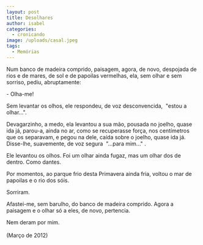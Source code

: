 ```yaml
---
layout: post
title: Desolhares
author: isabel
categories:
  - cronicando
image: /uploads/casal.jpeg
tags:
  - Memórias
---
```

Num banco de madeira comprido, paisagem, agora, de novo, despojada de rios e de mares, de sol e de papoilas vermelhas, ela, sem olhar e sem sorriso, pediu, abruptamente:

\- Olha-me\!

Sem levantar os olhos, ele respondeu, de voz desconvencida,&nbsp; "estou a olhar...".

Devagarzinho, a medo, ela levantou a sua m&atilde;o, pousada no joelho, quase ida j&aacute;, parou-a, ainda no ar, como se recuperasse for&ccedil;a, nos cent&iacute;metros que os separavam, e pegou na dele, ca&iacute;da sobre o joelho, quase ida j&aacute;. Disse-lhe, suavemente, de voz segura&nbsp; "...para mim..." .

Ele levantou os olhos. Foi um olhar ainda fugaz, mas um olhar dos de dentro. Como dantes.&nbsp;

Por momentos, ao parque frio desta Primavera ainda fria, voltou o mar de papoilas e o rio dos s&oacute;is.

Sorriram.

Afastei-me, sem barulho, do banco de madeira comprido. Agora a paisagem e o olhar s&oacute; a eles, de novo, pertencia.

Nem deram por mim.<br><br>(Mar&ccedil;o de 2012)
